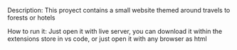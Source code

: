 Description:
This proyect contains a small website themed around travels to forests or hotels

How to run it:
Just open it with live server, you can download it within the extensions store in vs code, or just open it with any browser as html